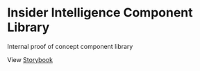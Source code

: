 # Insider Intelligence Component Library

Internal proof of concept component library

View [Storybook](https://cscott530.github.io/component-libary-poc/)
